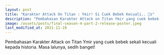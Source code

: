 ```yaml
---
layout: post
title: "Karakter Attack On Titan : Ymir! Si Cuek Bebek Kecuali.. 🤷‍♀️"
description: "Pembahasan Karakter Attack on Titan Ymir yang cuek bebek sekali kecuali kepada historia. Masa lalunya, sedih banget!"
image: /assets/posts/final-season-4-part-2-release-poster.jpeg
last_modified_at: 2021-11-19
---
```


Pembahasan Karakter Attack on Titan Ymir yang cuek bebek sekali kecuali kepada historia. Masa lalunya, sedih banget!
